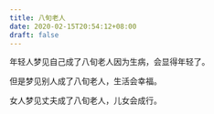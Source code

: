 ```yaml
---
title: 八旬老人
date: 2020-02-15T20:54:12+08:00
draft: false
---
```


年轻人梦见自己成了八旬老人因为生病，会显得年轻了。



但是梦见别人成了八旬老人，生活会幸福。



女人梦见丈夫成了八旬老人，儿女会成行。
